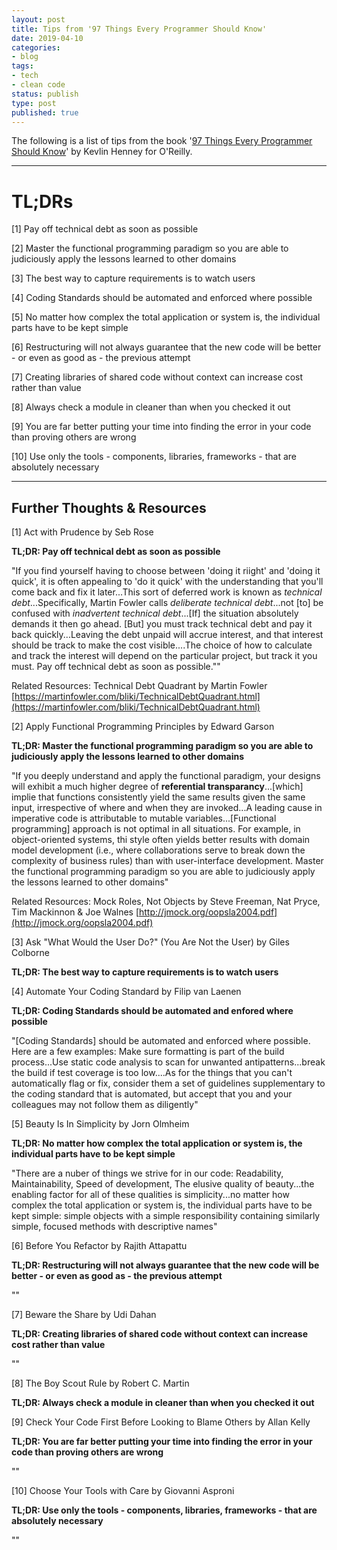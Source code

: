 ```yaml
---
layout: post
title: Tips from '97 Things Every Programmer Should Know'
date: 2019-04-10
categories:
- blog
tags:
- tech
- clean code
status: publish
type: post
published: true
---
```


The following is a list of tips from the book '[97 Things Every Programmer Should Know](https://www.oreilly.com/library/view/97-things-every/9780596809515/)' by Kevlin Henney for O'Reilly.

---

# TL;DRs

[1] Pay off technical debt as soon as possible

[2] Master the functional programming paradigm so you are able to judiciously apply the lessons learned to other domains

[3] The best way to capture requirements is to watch users

[4] Coding Standards should be automated and enforced where possible

[5] No matter how complex the total application or system is, the individual parts have to be kept simple

[6] Restructuring will not always guarantee that the new code will be better - or even as good as - the previous attempt

[7] Creating libraries of shared code without context can increase cost rather than value

[8] Always check a module in cleaner than when you checked it out

[9] You are far better putting your time into finding the error in your code than proving others are wrong

[10] Use only the tools - components, libraries, frameworks - that are absolutely necessary

---

## Further Thoughts & Resources

[1] Act with Prudence by Seb Rose

**TL;DR: Pay off technical debt as soon as possible**

"If you find yourself having to choose between 'doing it riight' and 'doing it quick', it is often appealing to 'do it quick' with the understanding that you'll come back and fix it later...This sort of deferred work is known as *technical debt*...Specifically, Martin Fowler calls *deliberate technical debt*...not [to] be confused with *inadvertent technical debt*...[If] the situation absolutely demands it then go ahead. [But] you must track technical debt and pay it back quickly...Leaving the debt unpaid will accrue interest, and that interest should be track to make the cost visible....The choice of how to calculate and track the interest will depend on the particular project, but track it you must. Pay off technical debt as soon as possible.""

Related Resources: Technical Debt Quadrant by Martin Fowler [https://martinfowler.com/bliki/TechnicalDebtQuadrant.html](https://martinfowler.com/bliki/TechnicalDebtQuadrant.html)

[2] Apply Functional Programming Principles by Edward Garson

**TL;DR: Master the functional programming paradigm so you are able to judiciously apply the lessons learned to other domains**

"If you deeply understand and apply the functional paradigm, your designs will exhibit a much higher degree of **referential transparancy**...[which] implie that functions consistently yield the same results given the same input, irrespective of where and when they are invoked...A leading cause in imperative code is attributable to mutable variables...[Functional programming] approach is not optimal in all situations. For example, in object-oriented systems, thi style often yields better results with domain model development (i.e., where collaborations serve to break down the complexity of business rules) than with user-interface development. Master the functional programming paradigm so you are able to judiciously apply the lessons learned to other domains"

Related Resources: Mock Roles, Not Objects by Steve Freeman, Nat Pryce, Tim Mackinnon & Joe Walnes [http://jmock.org/oopsla2004.pdf](http://jmock.org/oopsla2004.pdf)

[3] Ask "What Would the User Do?" (You Are Not the User) by Giles Colborne

**TL;DR: The best way to capture requirements is to watch users**

[4] Automate Your Coding Standard by Filip van Laenen

**TL;DR: Coding Standards should be automated and enfored where possible**

"[Coding Standards] should be automated and enforced where possible. Here are a few examples: Make sure formatting is part of the build process...Use static code analysis to scan for unwanted antipatterns...break the build if test coverage is too low....As for the things that you can't automatically flag or fix, consider them a set of guidelines supplementary to the coding standard that is automated, but accept that you and your colleagues may not follow them as diligently"

[5] Beauty Is In Simplicity by Jorn Olmheim

**TL;DR: No matter how complex the total application or system is, the individual parts have to be kept simple**

"There are a nuber of things we strive for in our code: Readability, Maintainability, Speed of development, The elusive quality of beauty...the enabling factor for all of these qualities is simplicity...no matter how complex the total application or system is, the individual parts have to be kept simple: simple objects with a simple responsibility containing similarly simple, focused methods with descriptive names"

[6] Before You Refactor by Rajith Attapattu

**TL;DR: Restructuring will not always guarantee that the new code will be better - or even as good as - the previous attempt**

""

[7] Beware the Share by Udi Dahan

**TL;DR: Creating libraries of shared code without context can increase cost rather than value**

""

[8] The Boy Scout Rule by Robert C. Martin

**TL;DR: Always check a module in cleaner than when you checked it out**

[9] Check Your Code First Before Looking to Blame Others by Allan Kelly

**TL;DR: You are far better putting your time into finding the error in your code than proving others are wrong**

""

[10] Choose Your Tools with Care by Giovanni Asproni

**TL;DR: Use only the tools - components, libraries, frameworks - that are absolutely necessary**

""


